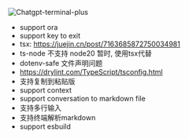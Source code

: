 ![Chatgpt-terminal-plus](https://i.imgur.com/gPsZFP0.png "Chatgpt-terminal-plus")

* support ora
* support key to exit
* tsx: https://juejin.cn/post/7163685872750034981
* ts-node 不支持 node20 暂时, 使用tsx代替
* dotenv-safe 文件声明问题
* https://drylint.com/TypeScript/tsconfig.html
* 支持复制到粘贴版
* support context
* support conversation to markdown file
* 支持多行输入
* 支持终端解析markdown
* support esbuild